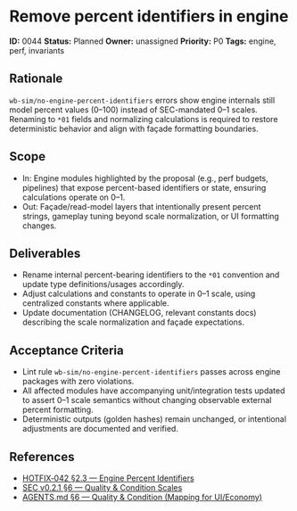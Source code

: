 # Remove percent identifiers in engine

**ID:** 0044
**Status:** Planned
**Owner:** unassigned
**Priority:** P0
**Tags:** engine, perf, invariants

## Rationale
`wb-sim/no-engine-percent-identifiers` errors show engine internals still model percent values (0–100) instead of SEC-mandated 0–1 scales.
Renaming to `*01` fields and normalizing calculations is required to restore deterministic behavior and align with façade formatting boundaries.

## Scope
- In: Engine modules highlighted by the proposal (e.g., perf budgets, pipelines) that expose percent-based identifiers or state, ensuring calculations operate on 0–1.
- Out: Façade/read-model layers that intentionally present percent strings, gameplay tuning beyond scale normalization, or UI formatting changes.

## Deliverables
- Rename internal percent-bearing identifiers to the `*01` convention and update type definitions/usages accordingly.
- Adjust calculations and constants to operate in 0–1 scale, using centralized constants where applicable.
- Update documentation (CHANGELOG, relevant constants docs) describing the scale normalization and façade expectations.

## Acceptance Criteria
- Lint rule `wb-sim/no-engine-percent-identifiers` passes across engine packages with zero violations.
- All affected modules have accompanying unit/integration tests updated to assert 0–1 scale semantics without changing observable external percent formatting.
- Deterministic outputs (golden hashes) remain unchanged, or intentional adjustments are documented and verified.

## References
- [HOTFIX‑042 §2.3 — Engine Percent Identifiers](../../../proposals/20251009-hotfix-batch-02.md#23-engine-percent-identifiers-wb-simno-engine-percent-identifiers)
- [SEC v0.2.1 §6 — Quality & Condition Scales](../../../SEC.md#6-device-powerheat-coupling--quality-model-sec-%C2%A76-1-%C2%A76-2-option-a)
- [AGENTS.md §6 — Quality & Condition (Mapping for UI/Economy)](../../../../AGENTS.md#17-appendix-b-%E2%80%94-quality--condition-mapping-for-uieconomy)
